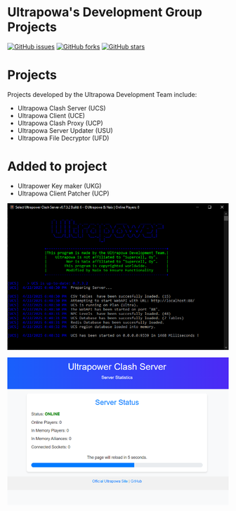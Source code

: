 # Ultrapowa's Development Group Projects

[![GitHub issues](https://img.shields.io/github/issues/antzsmt/Ultrapower-0.7.3.2)](https://github.com/antzsmt/Ultrapower-0.7.3.2/issues)
[![GitHub forks](https://img.shields.io/github/forks/antzsmt/Ultrapower-0.7.3.2)](https://github.com/antzsmt/Ultrapower-0.7.3.2/network)
[![GitHub stars](https://img.shields.io/github/stars/antzsmt/Ultrapower-0.7.3.2)](https://github.com/antzsmt/Ultrapower-0.7.3.2/stargazers)

# Projects

Projects developed by the Ultrapowa Development Team include:  

* Ultrapowa Clash Server   (UCS)  
* Ultrapowa Client         (UCE)  
* Ultrapowa Clash Proxy    (UCP)  
* Ultrapowa Server Updater (USU)  
* Ultrapowa File Decryptor (UFD)

# Added to project

* Ultrapower Key maker      (UKG)
* Ultrapowa Client Patcher  (UCP)

![UCS 0.7.3.2 Screenshot](0732_Screenshot.PNG)

![UCS 0.7.3.2 API Screenshot](WebAPI.PNG)
